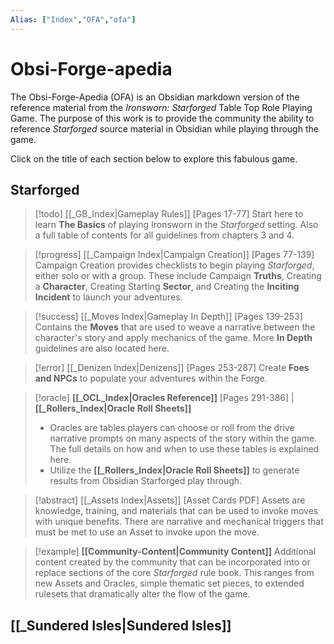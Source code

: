 ```yaml
---
Alias: ["Index","OFA","ofa"]
---
```


# Obsi-Forge-apedia
The Obsi-Forge-Apedia (OFA) is an Obsidian markdown version of the reference material from the _Ironsworn: Starforged_ Table Top Role Playing Game. The purpose of this work is to provide the community the ability to reference _Starforged_ source material in Obsidian while playing through the game.

Click on the title of each section below to explore this fabulous game.

## Starforged
> [!todo] [[_GB_Index|Gameplay Rules]] [Pages 17-77]
> Start here to learn **The Basics** of playing Ironsworn in the _Starforged_ setting. Also a full table of contents for all guidelines from chapters 3 and 4.

> [!progress] [[_Campaign Index|Campaign Creation]] [Pages 77-139]
> Campaign Creation provides checklists to begin playing _Starforged_, either solo or with a group.  These include Campaign **Truths**, Creating a **Character**, Creating Starting **Sector**, and Creating the **Inciting Incident** to launch your adventures. 

> [!success] [[_Moves Index|Gameplay In Depth]] [Pages 139-253]
> Contains the **Moves** that are used to weave a narrative between the character's story and apply mechanics of the game. More **In Depth** guidelines are also located here.

> [!error] [[_Denizen Index|Denizens]] [Pages 253-287]
> Create **Foes and NPCs** to populate your adventures within the Forge.

> [!oracle] **[[_OCL_Index|Oracles Reference]]** [Pages 291-386] | **[[_Rollers_Index|Oracle Roll Sheets]]**
> - Oracles are tables players can choose or roll from the drive narrative prompts on many aspects of the story within the game.  The full details on how and when to use these tables is explained here.
> - Utilize the **[[_Rollers_Index|Oracle Roll Sheets]]** to generate results from Obsidian Starforged play through.

> [!abstract] [[_Assets Index|Assets]] [Asset  Cards PDF]
> Assets are knowledge, training, and materials that can be used to invoke moves with unique benefits.  There are narrative and mechanical triggers that must be met to use an Asset to invoke upon the move.

> [!example] **[[Community-Content|Community Content]]**
> Additional content created by the community that can be incorporated into or replace sections of the core _Starforged_ rule book. This ranges from new Assets and Oracles, simple thematic set pieces, to extended rulesets that dramatically alter the flow of the game.

## [[_Sundered Isles|Sundered Isles]]